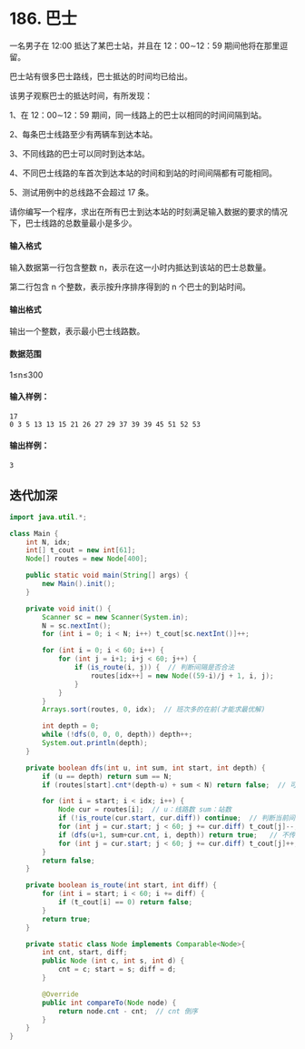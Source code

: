 # 186. 巴士

一名男子在 12:00 抵达了某巴士站，并且在 12：00∼12：59 期间他将在那里逗留。

巴士站有很多巴士路线，巴士抵达的时间均已给出。

该男子观察巴士的抵达时间，有所发现：

1、在 12：00∼12：59 期间，同一线路上的巴士以相同的时间间隔到站。

2、每条巴士线路至少有两辆车到达本站。

3、不同线路的巴士可以同时到达本站。

4、不同巴士线路的车首次到达本站的时间和到站的时间间隔都有可能相同。

5、测试用例中的总线路不会超过 17 条。

请你编写一个程序，求出在所有巴士到达本站的时刻满足输入数据的要求的情况下，巴士线路的总数量最小是多少。

#### 输入格式

输入数据第一行包含整数 n，表示在这一小时内抵达到该站的巴士总数量。

第二行包含 n 个整数，表示按升序排序得到的 n 个巴士的到站时间。

#### 输出格式

输出一个整数，表示最小巴士线路数。

#### 数据范围

1≤n≤300

#### 输入样例：

```
17
0 3 5 13 13 15 21 26 27 29 37 39 39 45 51 52 53
```

#### 输出样例：

```
3
```



## 迭代加深

```java
import java.util.*;

class Main {
    int N, idx;
    int[] t_cout = new int[61];
    Node[] routes = new Node[400];

    public static void main(String[] args) {
        new Main().init();
    }

    private void init() {
        Scanner sc = new Scanner(System.in);
        N = sc.nextInt();
        for (int i = 0; i < N; i++) t_cout[sc.nextInt()]++;

        for (int i = 0; i < 60; i++) {
            for (int j = i+1; i+j < 60; j++) {
                if (is_route(i, j)) {  // 判断间隔是否合法
                    routes[idx++] = new Node((59-i)/j + 1, i, j);
                }
            }
        }
        Arrays.sort(routes, 0, idx);  // 班次多的在前(才能求最优解)

        int depth = 0;
        while (!dfs(0, 0, 0, depth)) depth++;
        System.out.println(depth);
    }

    private boolean dfs(int u, int sum, int start, int depth) {
        if (u == depth) return sum == N;
        if (routes[start].cnt*(depth-u) + sum < N) return false;  // 可行性剪枝

        for (int i = start; i < idx; i++) {
            Node cur = routes[i];  // u：线路数 sum：站数
            if (!is_route(cur.start, cur.diff)) continue;  // 判断当前间隔合理性 
            for (int j = cur.start; j < 60; j += cur.diff) t_cout[j]--;
            if (dfs(u+1, sum+cur.cnt, i, depth)) return true;   // 不传递i+1, 可能多班bus有相同的时间表
            for (int j = cur.start; j < 60; j += cur.diff) t_cout[j]++;
        }
        return false;
    }

    private boolean is_route(int start, int diff) {
        for (int i = start; i < 60; i += diff) {
            if (t_cout[i] == 0) return false;
        }
        return true;
    }

    private static class Node implements Comparable<Node>{
        int cnt, start, diff;
        public Node (int c, int s, int d) {
            cnt = c; start = s; diff = d;
        }

        @Override
        public int compareTo(Node node) {
            return node.cnt - cnt;  // cnt 倒序
        }
    }
}
```

